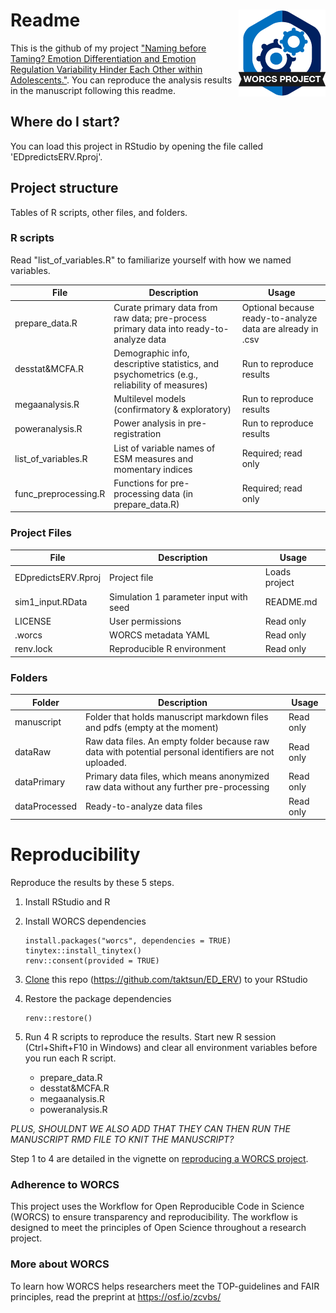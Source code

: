 # Readme <a href='https://osf.io/zcvbs/'><img src='worcs_icon.png' align="right" height="139" /></a>

This is the github of my project ["Naming before Taming? Emotion Differentiation and Emotion Regulation Variability Hinder Each Other within Adolescents."](https://osf.io/cq6n4/). You can reproduce the analysis results in the manuscript following this readme. 

<!-- Please add a brief introduction to explain what the project is about    -->

## Where do I start?

You can load this project in RStudio by opening the file called 'EDpredictsERV.Rproj'.

## Project structure

Tables of R scripts, other files, and folders.

### R scripts

Read "list_of_variables.R" to familiarize yourself with how we named variables.

File                      | Description                | Usage         
------------------------- | -------------------------- | --------------
prepare_data.R            | Curate primary data from raw data; pre-process primary data into ready-to-analyze data | Optional because ready-to-analyze data are already in .csv
desstat&MCFA.R                 | Demographic info, descriptive statistics, and psychometrics (e.g., reliability of measures) | Run to reproduce results
megaanalysis.R                 | Multilevel models (confirmatory & exploratory)  | Run to reproduce results
poweranalysis.R                | Power analysis in pre-registration| Run to reproduce results
list_of_variables.R                | List of variable names of ESM measures and momentary indices| Required; read only
func_preprocessing.R                 | Functions for pre-processing data (in prepare_data.R) | Required; read only




### Project Files

File                      | Description                | Usage         
------------------------- | -------------------------- | --------------
EDpredictsERV.Rproj      | Project file               | Loads project 
sim1_input.RData      | Simulation 1 parameter input with seed               | README.md                 | Description of project     | Read only
LICENSE                   | User permissions           | Read only     
.worcs                    | WORCS metadata YAML        | Read only     
renv.lock                 | Reproducible R environment | Read only     


### Folders
Folder| Description                | Usage         
------------------------- | -------------------------- | --------------
manuscript | Folder that holds manuscript markdown files and pdfs (empty at the moment)      | Read only
dataRaw| Raw data files. An empty folder because raw data with potential personal identifiers are not uploaded.| Read only     
dataPrimary| Primary data files, which means anonymized raw data without any further pre-processing | Read only     
dataProcessed| Ready-to-analyze data files | Read only     




<!--  You can consider adding the following to this file:                    -->
<!--  * A citation reference for your project                                -->
<!--  * Contact information for questions/comments                           -->
<!--  * How people can offer to contribute to the project                    -->
<!--  * A contributor code of conduct, https://www.contributor-covenant.org/ -->

# Reproducibility
Reproduce the results by these 5 steps.

 1. Install RStudio and R
 2. Install WORCS dependencies
		
		install.packages("worcs", dependencies = TRUE)
		tinytex::install_tinytex()
		renv::consent(provided = TRUE)
		
 3. [Clone](https://resources.github.com/github-and-rstudio/#:~:text=Clone%20the%20repository%20with%20RStudio&text=On%20GitHub%2C%20navigate%20to%20the,RStudio%20on%20your%20local%20environment.) this repo (https://github.com/taktsun/ED_ERV) to your RStudio
 4. Restore the package dependencies
	

	    renv::restore()
	    
	    
 5. Run 4 R scripts to reproduce the results. Start new R session (Ctrl+Shift+F10 in Windows) and clear all environment variables before you run each R script.
 
	- prepare_data.R
	- desstat&MCFA.R
	- megaanalysis.R
	- poweranalysis.R

*PLUS, SHOULDNT WE ALSO ADD THAT THEY CAN THEN RUN THE MANUSCRIPT RMD FILE TO KNIT THE MANUSCRIPT?*

Step 1 to 4 are detailed in the vignette on [reproducing a WORCS project](https://cjvanlissa.github.io/worcs/articles/reproduce.html).


### Adherence to WORCS

This project uses the Workflow for Open Reproducible Code in Science (WORCS) to ensure transparency and reproducibility. The workflow is designed to meet the principles of Open Science throughout a research project.

### More about WORCS

To learn how WORCS helps researchers meet the TOP-guidelines and FAIR principles, read the preprint at https://osf.io/zcvbs/
